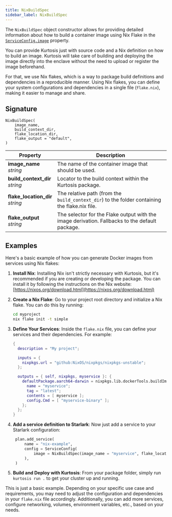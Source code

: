 ```yaml
---
title: NixBuildSpec
sidebar_label: NixBuildSpec
---
```


The `NixBuildSpec` object constructor allows for providing detailed information about how to build a container image using Nix Flake in the [`ServiceConfig.image`](./service-config.md) property. 

You can provide Kurtosis just with source code and a Nix definition on how to build an image. Kurtosis will take care of building and deploying the image directly into the enclave without the need to upload or register the image beforehand.

For that, we use Nix flakes, which is a way to package build definitions and dependencies in a reproducible manner. Using Nix flakes, you can define your system configurations and dependencies in a single file (`flake.nix`), making it easier to manage and share.

Signature
---------

```
NixBuildSpec(
    image_name, 
    build_context_dir,
    flake_location_dir, 
    flake_output = "default", 
)
```

| Property | Description |
| --- | --- |
| **image_name**<br/>_string_ | The name of the container image that should be used. |
| **build_context_dir**<br/>_string_ | Locator to the build context within the Kurtosis package. |
| **flake_location_dir**<br/>_string_ | The relative path (from the `build_context_dir`) to the folder containing the flake.nix file. |
| **flake_output**<br/>_string_ | The selector for the Flake output with the image derivation. Fallbacks to the default package. |

Examples
--------

Here's a basic example of how you can generate Docker images from services using Nix flakes:

1. **Install Nix**: Installing Nix isn't strictly necessary with Kurtosis, but it's recommended if you are creating or developing the package. You can install it by following the instructions on the Nix website: [https://nixos.org/download.html](https://nixos.org/download.html)

2. **Create a Nix Flake**: Go to your project root directory and initialize a Nix flake. You can do this by running:
   ```bash
   cd myproject
   nix flake init -t simple
   ```

3. **Define Your Services**: Inside the `flake.nix` file, you can define your services and their dependencies. For example:
   ```nix
   {
     description = "My project";

     inputs = {
       nixpkgs.url = "github:NixOS/nixpkgs/nixpkgs-unstable";
     };

     outputs = { self, nixpkgs, myservice }: {
       defaultPackage.aarch64-darwin = nixpkgs.lib.dockerTools.buildImage {
         name = "myservice";
         tag = "latest";
         contents = [ myservice ];
         config.Cmd = [ "myservice-binary" ];
       };
     };
   }
   ```

4. **Add a service definition to Starlark**: Now just add a service to your Starlark configuration:
   ```python
    plan.add_service(
        name = "nix-example",
        config = ServiceConfig(
            image = NixBuildSpec(image_name = "myservice", flake_location_dir = ".", build_context_dir = "./"),
        ),
    )
   ```

5. **Build and Deploy with Kurtosis**: From your package folder, simply run `kurtosis run .` to get your cluster up and running.

This is just a basic example. Depending on your specific use case and requirements, you may need to adjust the configuration and dependencies in your `flake.nix` file accordingly. Additionally, you can add more services, configure networking, volumes, environment variables, etc., based on your needs.